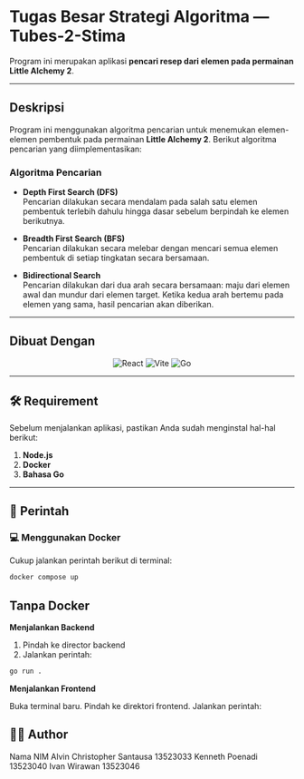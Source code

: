 # **Tugas Besar Strategi Algoritma — Tubes-2-Stima**

Program ini merupakan aplikasi **pencari resep dari elemen pada permainan Little Alchemy 2**.

---

## **Deskripsi**
Program ini menggunakan algoritma pencarian untuk menemukan elemen-elemen pembentuk pada permainan **Little Alchemy 2**. Berikut algoritma pencarian yang diimplementasikan:

### **Algoritma Pencarian**
- **Depth First Search (DFS)**  
  Pencarian dilakukan secara mendalam pada salah satu elemen pembentuk terlebih dahulu hingga dasar sebelum berpindah ke elemen berikutnya.

- **Breadth First Search (BFS)**  
  Pencarian dilakukan secara melebar dengan mencari semua elemen pembentuk di setiap tingkatan secara bersamaan.

- **Bidirectional Search**  
  Pencarian dilakukan dari dua arah secara bersamaan: maju dari elemen awal dan mundur dari elemen target. Ketika kedua arah bertemu pada elemen yang sama, hasil pencarian akan diberikan.

---

## **Dibuat Dengan**
<div align="center">

![React](https://img.shields.io/badge/React-61DAFB?style=for-the-badge&logo=react&logoColor=black)
![Vite](https://img.shields.io/badge/Vite-646CFF?style=for-the-badge&logo=vite&logoColor=white)
![Go](https://img.shields.io/badge/Go-00ADD8?style=for-the-badge&logo=go&logoColor=white)

</div>

---

## **🛠️ Requirement**
Sebelum menjalankan aplikasi, pastikan Anda sudah menginstal hal-hal berikut:
1. **Node.js**
2. **Docker**
3. **Bahasa Go**

---

## **🧪 Perintah**

### **💻 Menggunakan Docker**
Cukup jalankan perintah berikut di terminal:
```bash
docker compose up
```

## Tanpa Docker

**Menjalankan Backend**
1. Pindah ke director backend
2. Jalankan perintah:

```bash
go run .
```

**Menjalankan Frontend**

Buka terminal baru.
Pindah ke direktori frontend.
Jalankan perintah:

## 👨‍💻 Author
Nama	NIM
Alvin Christopher Santausa	13523033
Kenneth Poenadi	13523040
Ivan Wirawan	13523046

